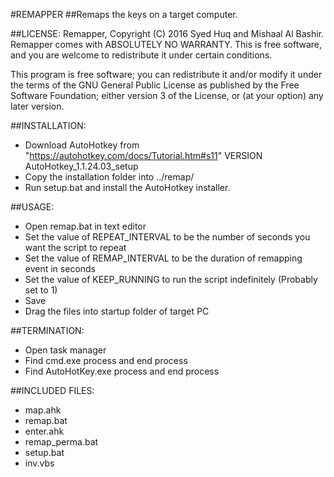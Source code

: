 #REMAPPER 
##Remaps the keys on a target computer.


##LICENSE:
Remapper, Copyright (C) 2016  Syed Huq and Mishaal Al Bashir. Remapper comes with ABSOLUTELY NO WARRANTY.
This is free software, and you are welcome to redistribute it under certain conditions.

This program is free software; you can redistribute it and/or modify it under the terms 
of the GNU General Public License as published by the Free Software Foundation; either 
version 3 of the License, or (at your option) any later version.

##INSTALLATION:
* Download AutoHotkey from "https://autohotkey.com/docs/Tutorial.htm#s11" VERSION AutoHotkey_1.1.24.03_setup
* Copy the installation folder into ../remap/
* Run setup.bat and install the AutoHotkey installer.

##USAGE: 
* Open remap.bat in text editor
* Set the value of REPEAT_INTERVAL to be the number of seconds you want the script to repeat 
* Set the value of REMAP_INTERVAL to be the duration of remapping event in seconds
* Set the value of KEEP_RUNNING to run the script indefinitely (Probably set to 1)
* Save
* Drag the files into startup folder of target PC 

##TERMINATION:
* Open task manager
* Find cmd.exe process and end process
* Find AutoHotKey.exe process and end process


##INCLUDED FILES:
* map.ahk
* remap.bat
* enter.ahk
* remap_perma.bat
* setup.bat
* inv.vbs

